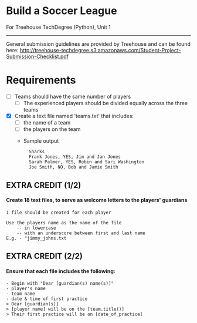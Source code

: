# Build a Soccer League
For Treehouse TechDegree (Python), Unit 1

---
General submission guidelines are provided by Treehouse and can be found here: http://treehouse-techdegree.s3.amazonaws.com/Student-Project-Submission-Checklist.pdf


# Requirements

- [ ] Teams should have the same number of players
    - [ ] The experienced players should be divided equally across the three teams

- [x] Create a text file named 'teams.txt' that includes:
    - [ ] the name of a team
    - [ ] the players on the team
    * Sample output

            Sharks
            Frank Jones, YES, Jim and Jan Jones
            Sarah Palmer, YES, Robin and Sari Washington
            Joe Smith, NO, Bob and Jamie Smith

## EXTRA CREDIT (1/2)
#### Create 18 text files, to serve as welcome letters to the players' guardians
    1 file should be created for each player

    Use the players name as the name of the file
        -- in lowercase
        -- with an underscore between first and last name
    E.g. - "jimmy_johns.txt

## EXTRA CREDIT (2/2)
#### Ensure that each file includes the following: 
    - Begin with "Dear [guardian(s) name(s)]"
    - player's name
    - team name
    - date & time of first practice
    > Dear [guardian(s)]
    > [player name] will be on the [team.title()]
    > Their first practice will be on [date_of_practice]

